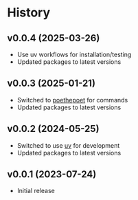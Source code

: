 # History

## v0.0.4 (2025-03-26)

* Use uv workflows for installation/testing
* Updated packages to latest versions

## v0.0.3 (2025-01-21)

* Switched to [poethepoet](https://pypi.org/project/poethepoet/) for commands
* Updated packages to latest versions

## v0.0.2 (2024-05-25)

* Switched to use [uv](https://pypi.org/project/uv/) for development
* Updated packages to latest versions

## v0.0.1 (2023-07-24)

* Initial release
